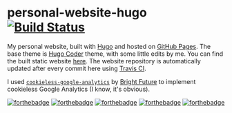 # personal-website-hugo [![Build Status](https://travis-ci.com/dedeswim/hugo-personal-website.svg?branch=master)](https://travis-ci.com/dedeswim/hugo-personal-website)

My personal website, built with [Hugo](https://gohugo.io) and hosted on [GitHub Pages](https://pages.github.com).
The base theme is [Hugo Coder](https://themes.gohugo.io/hugo-coder/) theme, with some little edits by me. You can find the built static website [here](https://github.com/dedeswim/dedeswim.github.io).
The website repository is automatically updated after every commit here using [Travis CI](https://travis-ci.com/dedeswim/hugo-personal-website).

I used [`cookieless-google-analytics`](https://github.com/Foture/cookieless-google-analytics) by [Bright Future](https://github.com/Foture) to implement cookieless Google Analytics (I know, it's obvious).

[![forthebadge](https://forthebadge.com/images/badges/uses-html.svg)](https://forthebadge.com) [![forthebadge](https://forthebadge.com/images/badges/uses-css.svg)](https://forthebadge.com) [![forthebadge](https://forthebadge.com/images/badges/built-with-love.svg)](https://forthebadge.com) [![forthebadge](https://forthebadge.com/images/badges/you-didnt-ask-for-this.svg)](https://forthebadge.com) [![forthebadge](https://forthebadge.com/images/badges/built-with-grammas-recipe.svg)](https://forthebadge.com)
